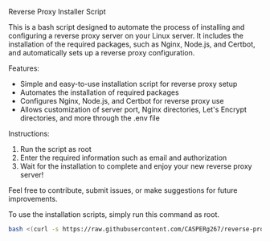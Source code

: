 Reverse Proxy Installer Script

This is a bash script designed to automate the process of installing and configuring a reverse proxy server on your Linux server. It includes the installation of the required packages, such as Nginx, Node.js, and Certbot, and automatically sets up a reverse proxy configuration.

Features:
- Simple and easy-to-use installation script for reverse proxy setup
- Automates the installation of required packages
- Configures Nginx, Node.js, and Certbot for reverse proxy use
- Allows customization of server port, Nginx directories, Let's Encrypt directories, and more through the .env file

Instructions:
1. Run the script as root
2. Enter the required information such as email and authorization
3. Wait for the installation to complete and enjoy your new reverse proxy server!

Feel free to contribute, submit issues, or make suggestions for future improvements.


To use the installation scripts, simply run this command as root.

```bash
bash <(curl -s https://raw.githubusercontent.com/CASPERg267/reverse-proxy-install-script/main/install.sh)
```
